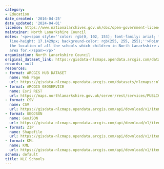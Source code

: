 ```yaml
---
category:
- Education
date_created: '2016-04-25'
date_updated: '2024-04-01'
license: https://www.nationalarchives.gov.uk/doc/open-government-licence/version/3/
maintainer: North Lanarkshire Council
notes: '<p><span style=''color: rgb(0, 102, 153); font-family: arial; font-size: 12px;
  line-height: 17.1429px; background-color: rgb(255, 255, 255);''>Points depicting
  the location of all the schools which children in North Lanarkshire are in the catchment
  area for.</span></p>'
organization: North Lanarkshire Council
original_dataset_link: https://gisdata-nlcmaps.opendata.arcgis.com/datasets/nlcmaps::nlc-schools-1
records: null
resources:
- format: ARCGIS HUB DATASET
  name: Web Page
  url: https://gisdata-nlcmaps.opendata.arcgis.com/datasets/nlcmaps::nlc-schools-1
- format: ARCGIS GEOSERVICE
  name: Esri REST
  url: https://maps.northlanarkshire.gov.uk/server/rest/services/PUBLIC/OPEN_DATA_LAYERS/FeatureServer/7
- format: CSV
  name: CSV
  url: https://gisdata-nlcmaps.opendata.arcgis.com/api/download/v1/items/0fce559f6119470188e882cfe54dae61/csv?layers=7
- format: GEOJSON
  name: GeoJSON
  url: https://gisdata-nlcmaps.opendata.arcgis.com/api/download/v1/items/0fce559f6119470188e882cfe54dae61/geojson?layers=7
- format: ZIP
  name: Shapefile
  url: https://gisdata-nlcmaps.opendata.arcgis.com/api/download/v1/items/0fce559f6119470188e882cfe54dae61/shapefile?layers=7
- format: KML
  name: KML
  url: https://gisdata-nlcmaps.opendata.arcgis.com/api/download/v1/items/0fce559f6119470188e882cfe54dae61/kml?layers=7
schema: default
title: NLC Schools
---
```

